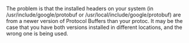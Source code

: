 The problem is that the installed headers on your system (in /usr/include/google/protobuf or /usr/local/include/google/protobuf) are from a newer version of Protocol Buffers than your protoc. It may be the case that you have both versions installed in different locations, and the wrong one is being used.
